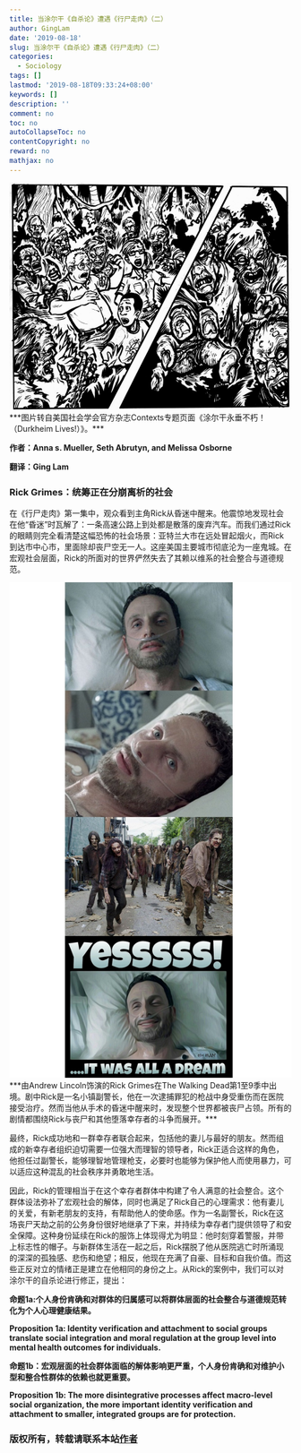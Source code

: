 ```yaml
---
title: 当涂尔干《自杀论》遭遇《行尸走肉》（二）
author: GingLam
date: '2019-08-18'
slug: 当涂尔干《自杀论》遭遇《行尸走肉》（二）
categories:
  - Sociology
tags: []
lastmod: '2019-08-18T09:33:24+08:00'
keywords: []
description: ''
comment: no
toc: no
autoCollapseToc: no
contentCopyright: no
reward: no
mathjax: no
---
```

<div align=center><img src="https://raw.githubusercontent.com/GingLam/Storage/master/zishalun.jpg"></div>
<div align=center>
</div>
***图片转自美国社会学会官方杂志Contexts专题页面《涂尔干永垂不朽！（Durkheim Lives!）》。***

**作者：Anna s. Mueller, Seth Abrutyn, and Melissa Osborne**

**翻译：Ging Lam**

### Rick Grimes：统筹正在分崩离析的社会

在《行尸走肉》第一集中，观众看到主角Rick从昏迷中醒来。他震惊地发现社会在他“昏迷”时瓦解了：一条高速公路上到处都是散落的废弃汽车。而我们通过Rick的眼睛则完全看清楚这幅恐怖的社会场景：亚特兰大市在远处冒起烟火，而Rick到达市中心市，里面除却丧尸空无一人。这座美国主要城市彻底沦为一座鬼城。在宏观社会层面，Rick的所面对的世界俨然失去了其赖以维系的社会整合与道德规范。

<!--more-->

<div align=center><img src="https://raw.githubusercontent.com/GingLam/Storage/master/00zombie.jpg"></div>
<div align=center>
</div>
***由Andrew Lincoln饰演的Rick Grimes在The Walking Dead第1至9季中出境。剧中Rick是一名小镇副警长，他在一次逮捕罪犯的枪战中身受重伤而在医院接受治疗。然而当他从手术的昏迷中醒来时，发现整个世界都被丧尸占领。所有的剧情都围绕Rick与丧尸和其他堕落幸存者的斗争而展开。***

最终，Rick成功地和一群幸存者联合起来，包括他的妻儿与最好的朋友。然而组成的新幸存者组织迫切需要一位强大而理智的领导者，Rick正适合这样的角色，他担任过副警长，能够理智地管理枪支，必要时也能够为保护他人而使用暴力，可以适应这种混乱的社会秩序并勇敢地生活。

因此，Rick的管理相当于在这个幸存者群体中构建了令人满意的社会整合。这个群体设法弥补了宏观社会的解体，同时也满足了Rick自己的心理需求：他有妻儿的关爱，有新老朋友的支持，有帮助他人的使命感。作为一名副警长，Rick在这场丧尸天劫之前的公务身份很好地继承了下来，并持续为幸存者门提供领导了和安全保障。这种身份延续在Rick的服饰上体现得尤为明显：他时刻穿着警服，并带上标志性的帽子。与新群体生活在一起之后，Rick摆脱了他从医院逃亡时所涌现的深深的孤独感、悲伤和绝望；相反，他现在充满了自豪、目标和自我价值。而这些正反对立的情绪正是建立在他相同的身份之上。从Rick的案例中，我们可以对涂尔干的自杀论进行修正，提出：

**命题1a:个人身份肯确和对群体的归属感可以将群体层面的社会整合与道德规范转化为个人心理健康结果。**

**Proposition 1a: Identity verification and attachment to social groups translate social integration and moral regulation at the group level into mental health outcomes for individuals.**

**命题1b：宏观层面的社会群体面临的解体影响更严重，个人身份肯确和对维护小型和整合性群体的依赖也就更重要。**

**Proposition 1b: The more disintegrative processes affect macro-level social organization, the more important identity verification and attachment to smaller, integrated groups are for protection.**

### 版权所有，转载请联系本站[作者](mailto:linj83@mail2.sysu.edu.cn)
